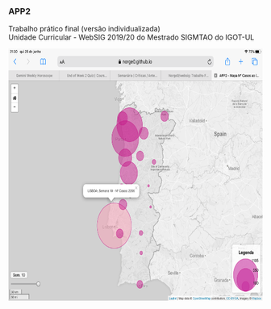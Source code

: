 <h3>APP2</h3><p></p>
Trabalho prático final (versão individualizada)<br>
Unidade Curricular - WebSIG 2019/20 do Mestrado SIGMTAO do IGOT-UL<p></p>
<img src="app2_github.png" alt="image" width="" height="500">
